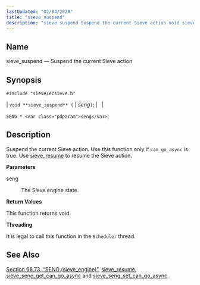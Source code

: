 ```yaml
---
lastUpdated: "02/04/2020"
title: "sieve_suspend"
description: "sieve suspend Suspend the current Sieve action void sieve suspend seng SENG seng Suspend the current Sieve action Use this function only if can go async is true Use sieve resume to resume the Sieve action seng The Sieve engine state This function returns void It is legal to call..."
---
```


<a name="apis.sieve_suspend"></a> 
## Name

sieve_suspend — Suspend the current Sieve action

## Synopsis

`#include "sieve/ecsieve.h"`

| `void **sieve_suspend** (` | <var class="pdparam">seng</var>`)`; |   |

`SENG * <var class="pdparam">seng</var>`;<a name="idp60928896"></a> 
## Description

Suspend the current Sieve action. Use this function only if `can_go_async` is true. Use [sieve_resume](/momentum/3/3-api/apis-sieve-resume) to resume the Sieve action.

**<a name="idp60931328"></a> Parameters**

<dl class="variablelist">

<dt>seng</dt>

<dd>

The Sieve engine state.

</dd>

</dl>

**<a name="idp60934064"></a> Return Values**

This function returns void.

**<a name="idp60934976"></a> Threading**

It is legal to call this function in the `Scheduler` thread.

<a name="idp60936832"></a> 
## See Also

[Section 68.73, “SENG (sieve_engine)”](structs.seng "68.73. SENG (sieve_engine)"), [sieve_resume](/momentum/3/3-api/apis-sieve-resume), [sieve_seng_get_can_go_async](/momentum/3/3-api/apis-sieve-seng-get-can-go-async) and [sieve_seng_set_can_go_async](/momentum/3/3-api/apis-sieve-seng-set-can-go-async)